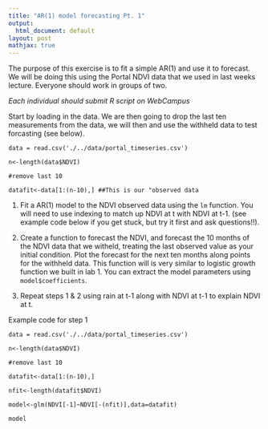 ```yaml
---
title: "AR(1) model forecasting Pt. 1"
output:
  html_document: default
layout: post
mathjax: true
---
```


The purpose of this exercise is to fit a simple AR(1) and use it to forecast. We will be doing this using the Portal NDVI data that we used in last weeks lecture. Everyone should work in groups of two. 

*Each individual should submit R script on WebCampus*

Start by loading in the data. We are then going to drop the last ten measurements from the data, we will then and use the withheld data to test  forcasting (see below).

  `data = read.csv('./../data/portal_timeseries.csv')`
  
  `n<-length(data$NDVI)`
  
  `#remove last 10`
  
  `datafit<-data[1:(n-10),] ##This is our "observed data`

1) Fit a AR(1) model to the NDVI observed data using the `lm` function. You will need to use indexing to match up NDVI at t with NDVI at t-1. (see example code below if you get stuck, but try it first and ask questions!!).

2) Create a function to forecast the NDVI, and forecast the 10 months of the NDVI data that we witheld, treating the last observed value as your initial condition. Plot the forecast for the next ten months along points for the withheld data.  This function will is very similar to logistic growth function we built in lab 1. You can extract the model parameters using `model$coefficients`. 

3) Repeat steps 1 & 2  using rain at t-1 along with NDVI at t-1 to explain NDVI at t.










Example code for step 1

`data = read.csv('./../data/portal_timeseries.csv')`

`n<-length(data$NDVI)`

`#remove last 10`

`datafit<-data[1:(n-10),]`

`nfit<-length(datafit$NDVI)`

`model<-glm(NDVI[-1]~NDVI[-(nfit)],data=datafit)`

`model`


